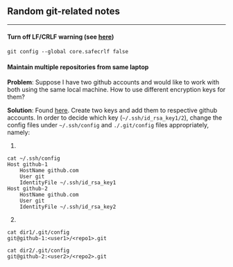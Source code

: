 ## Random git-related notes
---

#### Turn off LF/CRLF warning (see [here](https://stackoverflow.com/a/14640908))

```
git config --global core.safecrlf false
```

#### Maintain multiple repositories from same laptop

**Problem**: Suppose I have two github accounts and would like to work with both using the same local machine. How to use different encryption keys for them?

**Solution**: Found [here](https://stackoverflow.com/a/21161120). Create two keys and add them to respective github accounts. In order to decide which key (`~/.ssh/id_rsa_key1/2`), change the config files under `~/.ssh/config` and `./.git/config` files appropriately, namely:

1. 
```
cat ~/.ssh/config
Host github-1
	HostName github.com
	User git
	IdentityFile ~/.ssh/id_rsa_key1
Host github-2
	HostName github.com
	User git
	IdentityFile ~/.ssh/id_rsa_key2
```

2. 
```
cat dir1/.git/config
git@github-1:<user1>/<repo1>.git
```

```
cat dir2/.git/config
git@github-2:<user2>/<repo2>.git
```
